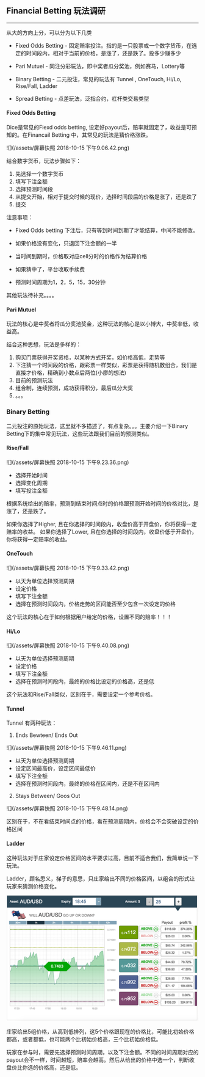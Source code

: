 ## Financial Betting 玩法调研
-----------

从大的方向上分，可以分为以下几类

* Fixed Odds Betting - 固定赔率投注。指的是一只股票或一个数字货币，在选定的时间段内，相对于当前的价格，是涨了，还是跌了。投多少赚多少

 
  
* Pari Mutuel - 同注分彩玩法，即中奖者瓜分奖池，例如赛马，Lottery等

 
  
* Binary Betting - 二元投注，常见的玩法有 Tunnel , OneTouch, Hi/Lo, Rise/Fall,  Ladder


* Spread Betting - 点差玩法，泛指合约，杠杆类交易类型    
    
#### Fixed Odds Betting

Dice是常见的Fiexd odds betting, 设定好payout后，赔率就固定了，收益是可预知的。在Financail Betting 中，其常见的玩法是猜价格涨跌。


![](/assets/屏幕快照 2018-10-15 下午9.06.42.png)

结合数字货币，玩法步骤如下：

1. 先选择一个数字货币
2. 填写下注金额
3. 选择预测时间段
4. 从提交开始，相对于提交时候的现价，选择时间段后的价格是涨了，还是跌了
5. 提交


注意事项：

* Fixed Odds betting 下注后，只有等到时间到期了才能结算，中间不能修改。
 
* 如果价格没有变化，只退回下注金额的一半
 
* 当时间到期时，价格取对应cell分时的价格作为结算价格
 
* 如果猜中了，平台收取手续费
 
* 预测时间周期为1，2，5，15，30分钟



其他玩法待补充。。。。


#### Pari Mutuel

玩法的核心是中奖者将瓜分奖池奖金，这种玩法的核心是以小博大，中奖率低，收益高。

结合这种思想，玩法是多样的：

1. 购买门票获得开奖资格，以某种方式开奖，如价格高低，走势等
2. 下注猜一个时间段的价格，跟彩票一样类似，彩票是获得随机数组合，我们是直接才价格，精确到小数点后两位(小廖的想法)
3. 目前的预测玩法
4. 组合制，连续预测，成功获得积分，最后瓜分大奖
5. 。。。



###  Binary Betting
二元投注的原始玩法，这里就不多描述了，有点复杂。。。主要介绍一下Binary Betting下的集中常见玩法，这些玩法跟我们目前的预测类似。

#### Rise/Fall

![](/assets/屏幕快照 2018-10-15 下午9.23.36.png)

* 选择开始时间
* 选择变化周期
* 填写投注金额

根据系统给出的赔率，预测到结束时间点时的价格跟预测开始时间的价格对比，是涨了，还是跌了。

如果你选择了Higher, 且在你选择的时间段内，收盘价高于开盘价，你将获得一定赔率的收益。
如果你选择了Lower, 且在你选择的时间段内，收盘价低于开盘价，你将获得一定赔率的收益。


#### OneTouch

![](/assets/屏幕快照 2018-10-15 下午9.33.42.png)


* 以天为单位选择预测周期
* 设定价格
* 填写下注金额
* 选择在预测时间段内，价格走势的区间能否至少包含一次设定的价格


这个玩法的核心在于如何根据用户给定的价格，设置不同的赔率！！！

#### Hi/Lo

![](/assets/屏幕快照 2018-10-15 下午9.40.08.png)

* 以天为单位选择预测周期
* 设定价格
* 填写下注金额
* 选择在预测时间段内，最终的价格比设定的价格高，还是低

这个玩法和Rise/Fall类似，区别在于，需要设定一个参考价格。


#### Tunnel

Tunnel 有两种玩法：

1. Ends Bewteen/ Ends Out

![](/assets/屏幕快照 2018-10-15 下午9.46.11.png)

* 以天为单位选择预测周期
* 设定区间最高价，设定区间最低价
* 填写下注金额
* 选择在预测时间段内，最终的价格在区间内，还是不在区间内


2. Stays Between/ Goos Out

![](/assets/屏幕快照 2018-10-15 下午9.48.14.png)


区别在于，不在看结束时间点的价格，看在预测周期内，价格会不会突破设定的价格区间


#### Ladder

这种玩法对于庄家设定价格区间的水平要求过高，目前不适合我们，我简单说一下玩法。

Ladder，顾名思义，梯子的意思，只庄家给出不同的价格区间，以组合的形式让玩家来猜测价格变化。

![](/assets/binary-options-ladder-example-large.png)

庄家给出5组价格，从高到低排列，这5个价格跟现在的价格比，可能比初始价格都高，或者都低，也可能两个比初始价格高，三个比初始价格低。

玩家在参与时，需要先选择预测时间周期，以及下注金额。不同的时间周期对应的payout会不一样，时间越短，赔率会越高。然后从给出的价格中选一个，判断收盘价比你选的价格高，还是低。


